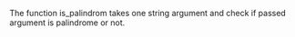 The function is_palindrom takes one string argument and check if passed argument is palindrome or not.
